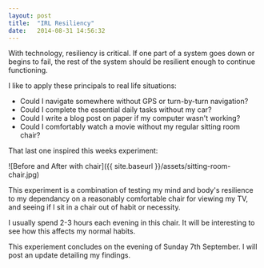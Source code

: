 ```yaml
---
layout: post
title:  "IRL Resiliency"
date:   2014-08-31 14:56:32
---
```


With technology, resiliency is critical. If one part of a system goes down or begins to fail, the rest of the system should be resilient enough to continue functioning.

I like to apply these principals to real life situations:

- Could I navigate somewhere without GPS or turn-by-turn navigation?
- Could I complete the essential daily tasks without my car?
- Could I write a blog post on paper if my computer wasn't working?
- Could I comfortably watch a movie without my regular sitting room chair?

That last one inspired this weeks experiment:

![Before and After with chair]({{ site.baseurl }}/assets/sitting-room-chair.jpg)

This experiment is a combination of testing my mind and body's resilience to my dependancy on a reasonably comfortable chair for viewing my TV, and seeing if I sit in a chair out of habit or necessity.

I usually spend 2-3 hours each evening in this chair. It will be interesting to see how this affects my normal habits.

This experiement concludes on the evening of Sunday 7th September. I will post an update detailing my findings.